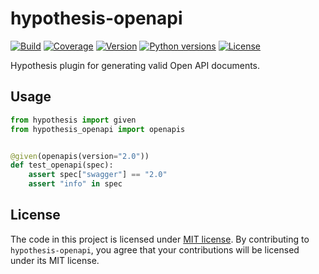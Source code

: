 # hypothesis-openapi

[![Build](https://github.com/Stranger6667/hypothesis-openapi/workflows/ci/badge.svg)](https://github.com/Stranger6667/hypothesis-main/actions)
[![Coverage](https://codecov.io/gh/Stranger6667/hypothesis-openapi/branch/main/graph/badge.svg)](https://codecov.io/gh/Stranger6667/hypothesis-openapi/branch/main)
[![Version](https://img.shields.io/pypi/v/hypothesis-openapi.svg)](https://pypi.org/project/hypothesis-openapi/)
[![Python versions](https://img.shields.io/pypi/pyversions/hypothesis-openapi.svg)](https://pypi.org/project/hypothesis-openapi/)
[![License](https://img.shields.io/pypi/l/hypothesis-openapi.svg)](https://opensource.org/licenses/MIT)

Hypothesis plugin for generating valid Open API documents.

## Usage

```python
from hypothesis import given
from hypothesis_openapi import openapis


@given(openapis(version="2.0"))
def test_openapi(spec):
    assert spec["swagger"] == "2.0"
    assert "info" in spec
```

## License

The code in this project is licensed under [MIT license](https://opensource.org/licenses/MIT).
By contributing to `hypothesis-openapi`, you agree that your contributions will be licensed under its MIT license.
